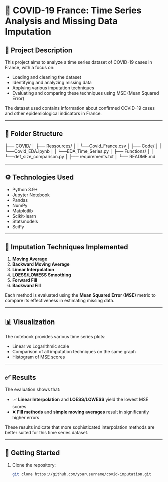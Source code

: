 # 🦠 COVID-19 France: Time Series Analysis and Missing Data Imputation

## 📌 Project Description

This project aims to analyze a time series dataset of COVID-19 cases in France, with a focus on:

- Loading and cleaning the dataset
- Identifying and analyzing missing data
- Applying various imputation techniques
- Evaluating and comparing these techniques using MSE (Mean Squared Error)

The dataset used contains information about confirmed COVID-19 cases and other epidemiological indicators in France.

---

## 📁 Folder Structure

├── COVID/
│ ├── Ressources/
│ |   └──Covid_France.csv
│ ├── Code/
│ |   └──Covid_EDA.ipynb
│ |   └──EDA_Time_Series.py
│ ├── Functions/
│ |   └──def_size_comparison.py
│ ├── requirements.txt
│ └── README.md

---

## ⚙️ Technologies Used

- Python 3.9+
- Jupyter Notebook
- Pandas
- NumPy
- Matplotlib
- Scikit-learn
- Statsmodels
- SciPy

---

## 🧪 Imputation Techniques Implemented

1. **Moving Average**
2. **Backward Moving Average**
3. **Linear Interpolation**
4. **LOESS/LOWESS Smoothing**
5. **Forward Fill**
6. **Backward Fill**

Each method is evaluated using the **Mean Squared Error (MSE)** metric to compare its effectiveness in estimating missing data.

---

## 📊 Visualization

The notebook provides various time series plots:
- Linear vs Logarithmic scale
- Comparison of all imputation techniques on the same graph
- Histogram of MSE scores

---

## ✅ Results

The evaluation shows that:

- 📈 **Linear Interpolation** and **LOESS/LOWESS** yield the lowest MSE scores
- ❌ **Fill methods** and **simple moving averages** result in significantly higher errors

These results indicate that more sophisticated interpolation methods are better suited for this time series dataset.

---

## 🚀 Getting Started

1. Clone the repository:
   ```bash
   git clone https://github.com/yourusername/covid-imputation.git
   
